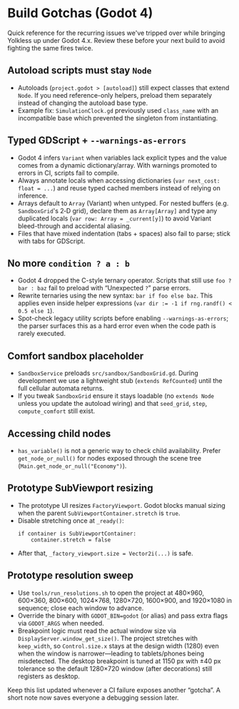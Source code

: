 # Build Gotchas (Godot 4)

Quick reference for the recurring issues we've tripped over while bringing Yolkless up under Godot 4.x. Review these before your next build to avoid fighting the same fires twice.

## Autoload scripts must stay `Node`
- Autoloads (`project.godot > [autoload]`) still expect classes that extend `Node`. If you need reference-only helpers, preload them separately instead of changing the autoload base type.
- Example fix: `SimulationClock.gd` previously used `class_name` with an incompatible base which prevented the singleton from instantiating.

## Typed GDScript + `--warnings-as-errors`
- Godot 4 infers `Variant` when variables lack explicit types and the value comes from a dynamic dictionary/array. With warnings promoted to errors in CI, scripts fail to compile.
- Always annotate locals when accessing dictionaries (`var next_cost: float = ...`) and reuse typed cached members instead of relying on inference.
- Arrays default to `Array` (Variant) when untyped. For nested buffers (e.g. `SandboxGrid`'s 2‑D grid), declare them as `Array[Array]` and type any duplicated locals (`var row: Array = _current[y]`) to avoid Variant bleed-through and accidental aliasing.
- Files that have mixed indentation (tabs + spaces) also fail to parse; stick with tabs for GDScript.

## No more `condition ? a : b`
- Godot 4 dropped the C-style ternary operator. Scripts that still use `foo ? bar : baz` fail to preload with “Unexpected `?`” parse errors.
- Rewrite ternaries using the new syntax: `bar if foo else baz`. This applies even inside helper expressions (`var dir := -1 if rng.randf() < 0.5 else 1`).
- Spot-check legacy utility scripts before enabling `--warnings-as-errors`; the parser surfaces this as a hard error even when the code path is rarely executed.

## Comfort sandbox placeholder
- `SandboxService` preloads `src/sandbox/SandboxGrid.gd`. During development we use a lightweight stub (`extends RefCounted`) until the full cellular automata returns.
- If you tweak `SandboxGrid` ensure it stays loadable (no `extends Node` unless you update the autoload wiring) and that `seed_grid`, `step`, `compute_comfort` still exist.

## Accessing child nodes
- `has_variable()` is not a generic way to check child availability. Prefer `get_node_or_null()` for nodes exposed through the scene tree (`Main.get_node_or_null("Economy")`).

## Prototype SubViewport resizing
- The prototype UI resizes `FactoryViewport`. Godot blocks manual sizing when the parent `SubViewportContainer.stretch` is `true`.
- Disable stretching once at `_ready()`:
  ```gdscript
  if container is SubViewportContainer:
      container.stretch = false
  ```
- After that, `_factory_viewport.size = Vector2i(...)` is safe.

## Prototype resolution sweep
- Use `tools/run_resolutions.sh` to open the project at 480×960, 600×360, 800×600, 1024×768, 1280×720, 1600×900, and 1920×1080 in sequence; close each window to advance.
- Override the binary with `GODOT_BIN=godot` (or alias) and pass extra flags via `GODOT_ARGS` when needed.
- Breakpoint logic must read the actual window size via `DisplayServer.window_get_size()`. The project stretches with `keep_width`, so `Control.size.x` stays at the design width (1280) even when the window is narrower—leading to tablets/phones being misdetected. The desktop breakpoint is tuned at 1150 px with ±40 px tolerance so the default 1280×720 window (after decorations) still registers as desktop.

Keep this list updated whenever a CI failure exposes another “gotcha”. A short note now saves everyone a debugging session later.
